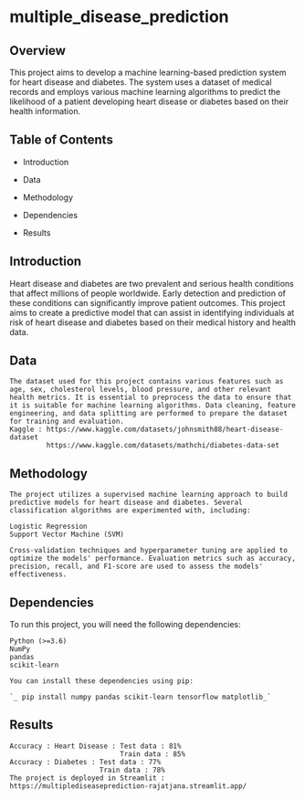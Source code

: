 # multiple_disease_prediction



## Overview
This project aims to develop a machine learning-based prediction system for heart disease and diabetes. The system uses a dataset of medical records and employs various machine learning algorithms to predict the likelihood of a patient developing heart disease or diabetes based on their health information.

## Table of Contents
- Introduction
+ Data
- Methodology
+ Dependencies
- Results

## Introduction
Heart disease and diabetes are two prevalent and serious health conditions that affect millions of people worldwide. Early detection and prediction of these conditions can significantly improve patient outcomes. This project aims to create a predictive model that can assist in identifying individuals at risk of heart disease and diabetes based on their medical history and health data.

## Data
```
The dataset used for this project contains various features such as age, sex, cholesterol levels, blood pressure, and other relevant health metrics. It is essential to preprocess the data to ensure that it is suitable for machine learning algorithms. Data cleaning, feature engineering, and data splitting are performed to prepare the dataset for training and evaluation.
Kaggle : https://www.kaggle.com/datasets/johnsmith88/heart-disease-dataset
         https://www.kaggle.com/datasets/mathchi/diabetes-data-set
```
## Methodology
```
The project utilizes a supervised machine learning approach to build predictive models for heart disease and diabetes. Several classification algorithms are experimented with, including:

Logistic Regression
Support Vector Machine (SVM)

Cross-validation techniques and hyperparameter tuning are applied to optimize the models' performance. Evaluation metrics such as accuracy, precision, recall, and F1-score are used to assess the models' effectiveness.
```
## Dependencies
To run this project, you will need the following dependencies:
```
Python (>=3.6)
NumPy
pandas
scikit-learn

You can install these dependencies using pip:

`_ pip install numpy pandas scikit-learn tensorflow matplotlib_`
```

## Results
```
Accuracy : Heart Disease : Test data : 81%
                           Train data : 85%
Accuracy : Diabetes : Test data : 77%
                      Train data : 78%           
The project is deployed in Streamlit : https://multiplediseaseprediction-rajatjana.streamlit.app/
```
